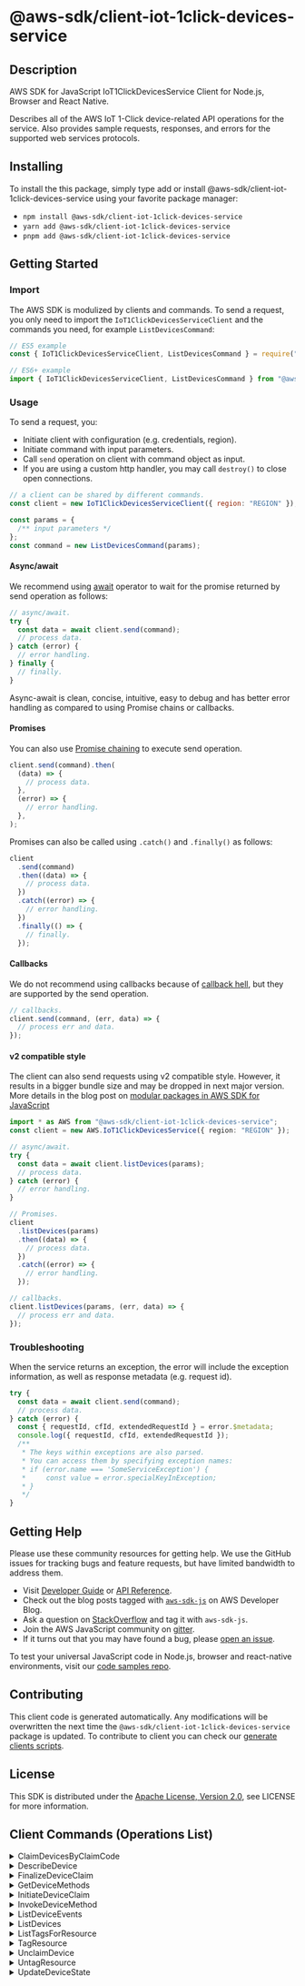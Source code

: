 <!-- generated file, do not edit directly -->

# @aws-sdk/client-iot-1click-devices-service

## Description

AWS SDK for JavaScript IoT1ClickDevicesService Client for Node.js, Browser and React Native.

<p>Describes all of the AWS IoT 1-Click device-related API operations for the service.
Also provides sample requests, responses, and errors for the supported web services
protocols.</p>

## Installing

To install the this package, simply type add or install @aws-sdk/client-iot-1click-devices-service
using your favorite package manager:

- `npm install @aws-sdk/client-iot-1click-devices-service`
- `yarn add @aws-sdk/client-iot-1click-devices-service`
- `pnpm add @aws-sdk/client-iot-1click-devices-service`

## Getting Started

### Import

The AWS SDK is modulized by clients and commands.
To send a request, you only need to import the `IoT1ClickDevicesServiceClient` and
the commands you need, for example `ListDevicesCommand`:

```js
// ES5 example
const { IoT1ClickDevicesServiceClient, ListDevicesCommand } = require("@aws-sdk/client-iot-1click-devices-service");
```

```ts
// ES6+ example
import { IoT1ClickDevicesServiceClient, ListDevicesCommand } from "@aws-sdk/client-iot-1click-devices-service";
```

### Usage

To send a request, you:

- Initiate client with configuration (e.g. credentials, region).
- Initiate command with input parameters.
- Call `send` operation on client with command object as input.
- If you are using a custom http handler, you may call `destroy()` to close open connections.

```js
// a client can be shared by different commands.
const client = new IoT1ClickDevicesServiceClient({ region: "REGION" });

const params = {
  /** input parameters */
};
const command = new ListDevicesCommand(params);
```

#### Async/await

We recommend using [await](https://developer.mozilla.org/en-US/docs/Web/JavaScript/Reference/Operators/await)
operator to wait for the promise returned by send operation as follows:

```js
// async/await.
try {
  const data = await client.send(command);
  // process data.
} catch (error) {
  // error handling.
} finally {
  // finally.
}
```

Async-await is clean, concise, intuitive, easy to debug and has better error handling
as compared to using Promise chains or callbacks.

#### Promises

You can also use [Promise chaining](https://developer.mozilla.org/en-US/docs/Web/JavaScript/Guide/Using_promises#chaining)
to execute send operation.

```js
client.send(command).then(
  (data) => {
    // process data.
  },
  (error) => {
    // error handling.
  },
);
```

Promises can also be called using `.catch()` and `.finally()` as follows:

```js
client
  .send(command)
  .then((data) => {
    // process data.
  })
  .catch((error) => {
    // error handling.
  })
  .finally(() => {
    // finally.
  });
```

#### Callbacks

We do not recommend using callbacks because of [callback hell](http://callbackhell.com/),
but they are supported by the send operation.

```js
// callbacks.
client.send(command, (err, data) => {
  // process err and data.
});
```

#### v2 compatible style

The client can also send requests using v2 compatible style.
However, it results in a bigger bundle size and may be dropped in next major version. More details in the blog post
on [modular packages in AWS SDK for JavaScript](https://aws.amazon.com/blogs/developer/modular-packages-in-aws-sdk-for-javascript/)

```ts
import * as AWS from "@aws-sdk/client-iot-1click-devices-service";
const client = new AWS.IoT1ClickDevicesService({ region: "REGION" });

// async/await.
try {
  const data = await client.listDevices(params);
  // process data.
} catch (error) {
  // error handling.
}

// Promises.
client
  .listDevices(params)
  .then((data) => {
    // process data.
  })
  .catch((error) => {
    // error handling.
  });

// callbacks.
client.listDevices(params, (err, data) => {
  // process err and data.
});
```

### Troubleshooting

When the service returns an exception, the error will include the exception information,
as well as response metadata (e.g. request id).

```js
try {
  const data = await client.send(command);
  // process data.
} catch (error) {
  const { requestId, cfId, extendedRequestId } = error.$metadata;
  console.log({ requestId, cfId, extendedRequestId });
  /**
   * The keys within exceptions are also parsed.
   * You can access them by specifying exception names:
   * if (error.name === 'SomeServiceException') {
   *     const value = error.specialKeyInException;
   * }
   */
}
```

## Getting Help

Please use these community resources for getting help.
We use the GitHub issues for tracking bugs and feature requests, but have limited bandwidth to address them.

- Visit [Developer Guide](https://docs.aws.amazon.com/sdk-for-javascript/v3/developer-guide/welcome.html)
  or [API Reference](https://docs.aws.amazon.com/AWSJavaScriptSDK/v3/latest/index.html).
- Check out the blog posts tagged with [`aws-sdk-js`](https://aws.amazon.com/blogs/developer/tag/aws-sdk-js/)
  on AWS Developer Blog.
- Ask a question on [StackOverflow](https://stackoverflow.com/questions/tagged/aws-sdk-js) and tag it with `aws-sdk-js`.
- Join the AWS JavaScript community on [gitter](https://gitter.im/aws/aws-sdk-js-v3).
- If it turns out that you may have found a bug, please [open an issue](https://github.com/aws/aws-sdk-js-v3/issues/new/choose).

To test your universal JavaScript code in Node.js, browser and react-native environments,
visit our [code samples repo](https://github.com/aws-samples/aws-sdk-js-tests).

## Contributing

This client code is generated automatically. Any modifications will be overwritten the next time the `@aws-sdk/client-iot-1click-devices-service` package is updated.
To contribute to client you can check our [generate clients scripts](https://github.com/aws/aws-sdk-js-v3/tree/main/scripts/generate-clients).

## License

This SDK is distributed under the
[Apache License, Version 2.0](http://www.apache.org/licenses/LICENSE-2.0),
see LICENSE for more information.

## Client Commands (Operations List)

<details>
<summary>
ClaimDevicesByClaimCode
</summary>

[Command API Reference](https://docs.aws.amazon.com/AWSJavaScriptSDK/v3/latest/client/iot-1click-devices-service/command/ClaimDevicesByClaimCodeCommand/) / [Input](https://docs.aws.amazon.com/AWSJavaScriptSDK/v3/latest/Package/-aws-sdk-client-iot-1click-devices-service/Interface/ClaimDevicesByClaimCodeCommandInput/) / [Output](https://docs.aws.amazon.com/AWSJavaScriptSDK/v3/latest/Package/-aws-sdk-client-iot-1click-devices-service/Interface/ClaimDevicesByClaimCodeCommandOutput/)

</details>
<details>
<summary>
DescribeDevice
</summary>

[Command API Reference](https://docs.aws.amazon.com/AWSJavaScriptSDK/v3/latest/client/iot-1click-devices-service/command/DescribeDeviceCommand/) / [Input](https://docs.aws.amazon.com/AWSJavaScriptSDK/v3/latest/Package/-aws-sdk-client-iot-1click-devices-service/Interface/DescribeDeviceCommandInput/) / [Output](https://docs.aws.amazon.com/AWSJavaScriptSDK/v3/latest/Package/-aws-sdk-client-iot-1click-devices-service/Interface/DescribeDeviceCommandOutput/)

</details>
<details>
<summary>
FinalizeDeviceClaim
</summary>

[Command API Reference](https://docs.aws.amazon.com/AWSJavaScriptSDK/v3/latest/client/iot-1click-devices-service/command/FinalizeDeviceClaimCommand/) / [Input](https://docs.aws.amazon.com/AWSJavaScriptSDK/v3/latest/Package/-aws-sdk-client-iot-1click-devices-service/Interface/FinalizeDeviceClaimCommandInput/) / [Output](https://docs.aws.amazon.com/AWSJavaScriptSDK/v3/latest/Package/-aws-sdk-client-iot-1click-devices-service/Interface/FinalizeDeviceClaimCommandOutput/)

</details>
<details>
<summary>
GetDeviceMethods
</summary>

[Command API Reference](https://docs.aws.amazon.com/AWSJavaScriptSDK/v3/latest/client/iot-1click-devices-service/command/GetDeviceMethodsCommand/) / [Input](https://docs.aws.amazon.com/AWSJavaScriptSDK/v3/latest/Package/-aws-sdk-client-iot-1click-devices-service/Interface/GetDeviceMethodsCommandInput/) / [Output](https://docs.aws.amazon.com/AWSJavaScriptSDK/v3/latest/Package/-aws-sdk-client-iot-1click-devices-service/Interface/GetDeviceMethodsCommandOutput/)

</details>
<details>
<summary>
InitiateDeviceClaim
</summary>

[Command API Reference](https://docs.aws.amazon.com/AWSJavaScriptSDK/v3/latest/client/iot-1click-devices-service/command/InitiateDeviceClaimCommand/) / [Input](https://docs.aws.amazon.com/AWSJavaScriptSDK/v3/latest/Package/-aws-sdk-client-iot-1click-devices-service/Interface/InitiateDeviceClaimCommandInput/) / [Output](https://docs.aws.amazon.com/AWSJavaScriptSDK/v3/latest/Package/-aws-sdk-client-iot-1click-devices-service/Interface/InitiateDeviceClaimCommandOutput/)

</details>
<details>
<summary>
InvokeDeviceMethod
</summary>

[Command API Reference](https://docs.aws.amazon.com/AWSJavaScriptSDK/v3/latest/client/iot-1click-devices-service/command/InvokeDeviceMethodCommand/) / [Input](https://docs.aws.amazon.com/AWSJavaScriptSDK/v3/latest/Package/-aws-sdk-client-iot-1click-devices-service/Interface/InvokeDeviceMethodCommandInput/) / [Output](https://docs.aws.amazon.com/AWSJavaScriptSDK/v3/latest/Package/-aws-sdk-client-iot-1click-devices-service/Interface/InvokeDeviceMethodCommandOutput/)

</details>
<details>
<summary>
ListDeviceEvents
</summary>

[Command API Reference](https://docs.aws.amazon.com/AWSJavaScriptSDK/v3/latest/client/iot-1click-devices-service/command/ListDeviceEventsCommand/) / [Input](https://docs.aws.amazon.com/AWSJavaScriptSDK/v3/latest/Package/-aws-sdk-client-iot-1click-devices-service/Interface/ListDeviceEventsCommandInput/) / [Output](https://docs.aws.amazon.com/AWSJavaScriptSDK/v3/latest/Package/-aws-sdk-client-iot-1click-devices-service/Interface/ListDeviceEventsCommandOutput/)

</details>
<details>
<summary>
ListDevices
</summary>

[Command API Reference](https://docs.aws.amazon.com/AWSJavaScriptSDK/v3/latest/client/iot-1click-devices-service/command/ListDevicesCommand/) / [Input](https://docs.aws.amazon.com/AWSJavaScriptSDK/v3/latest/Package/-aws-sdk-client-iot-1click-devices-service/Interface/ListDevicesCommandInput/) / [Output](https://docs.aws.amazon.com/AWSJavaScriptSDK/v3/latest/Package/-aws-sdk-client-iot-1click-devices-service/Interface/ListDevicesCommandOutput/)

</details>
<details>
<summary>
ListTagsForResource
</summary>

[Command API Reference](https://docs.aws.amazon.com/AWSJavaScriptSDK/v3/latest/client/iot-1click-devices-service/command/ListTagsForResourceCommand/) / [Input](https://docs.aws.amazon.com/AWSJavaScriptSDK/v3/latest/Package/-aws-sdk-client-iot-1click-devices-service/Interface/ListTagsForResourceCommandInput/) / [Output](https://docs.aws.amazon.com/AWSJavaScriptSDK/v3/latest/Package/-aws-sdk-client-iot-1click-devices-service/Interface/ListTagsForResourceCommandOutput/)

</details>
<details>
<summary>
TagResource
</summary>

[Command API Reference](https://docs.aws.amazon.com/AWSJavaScriptSDK/v3/latest/client/iot-1click-devices-service/command/TagResourceCommand/) / [Input](https://docs.aws.amazon.com/AWSJavaScriptSDK/v3/latest/Package/-aws-sdk-client-iot-1click-devices-service/Interface/TagResourceCommandInput/) / [Output](https://docs.aws.amazon.com/AWSJavaScriptSDK/v3/latest/Package/-aws-sdk-client-iot-1click-devices-service/Interface/TagResourceCommandOutput/)

</details>
<details>
<summary>
UnclaimDevice
</summary>

[Command API Reference](https://docs.aws.amazon.com/AWSJavaScriptSDK/v3/latest/client/iot-1click-devices-service/command/UnclaimDeviceCommand/) / [Input](https://docs.aws.amazon.com/AWSJavaScriptSDK/v3/latest/Package/-aws-sdk-client-iot-1click-devices-service/Interface/UnclaimDeviceCommandInput/) / [Output](https://docs.aws.amazon.com/AWSJavaScriptSDK/v3/latest/Package/-aws-sdk-client-iot-1click-devices-service/Interface/UnclaimDeviceCommandOutput/)

</details>
<details>
<summary>
UntagResource
</summary>

[Command API Reference](https://docs.aws.amazon.com/AWSJavaScriptSDK/v3/latest/client/iot-1click-devices-service/command/UntagResourceCommand/) / [Input](https://docs.aws.amazon.com/AWSJavaScriptSDK/v3/latest/Package/-aws-sdk-client-iot-1click-devices-service/Interface/UntagResourceCommandInput/) / [Output](https://docs.aws.amazon.com/AWSJavaScriptSDK/v3/latest/Package/-aws-sdk-client-iot-1click-devices-service/Interface/UntagResourceCommandOutput/)

</details>
<details>
<summary>
UpdateDeviceState
</summary>

[Command API Reference](https://docs.aws.amazon.com/AWSJavaScriptSDK/v3/latest/client/iot-1click-devices-service/command/UpdateDeviceStateCommand/) / [Input](https://docs.aws.amazon.com/AWSJavaScriptSDK/v3/latest/Package/-aws-sdk-client-iot-1click-devices-service/Interface/UpdateDeviceStateCommandInput/) / [Output](https://docs.aws.amazon.com/AWSJavaScriptSDK/v3/latest/Package/-aws-sdk-client-iot-1click-devices-service/Interface/UpdateDeviceStateCommandOutput/)

</details>
